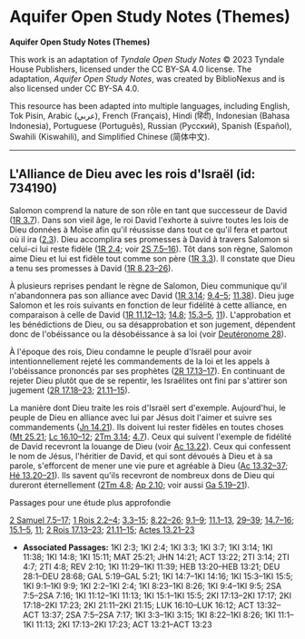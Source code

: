 # Aquifer Open Study Notes (Themes)

**Aquifer Open Study Notes (Themes)**

This work is an adaptation of *Tyndale Open Study Notes* © 2023 Tyndale House Publishers, licensed under the CC BY\-SA 4\.0 license. The adaptation, *Aquifer Open Study Notes*, was created by BiblioNexus and is also licensed under CC BY\-SA 4\.0\.

This resource has been adapted into multiple languages, including English, Tok Pisin, Arabic (عربي), French (Français), Hindi (हिंदी), Indonesian (Bahasa Indonesia), Portuguese (Português), Russian (Русский), Spanish (Español), Swahili (Kiswahili), and Simplified Chinese (简体中文).



--------------------------------

## L'Alliance de Dieu avec les rois d'Israël (id: 734190)

Salomon comprend la nature de son rôle en tant que successeur de David ([1R 3\.7](https://ref.ly/1Kgs3:7)). Dans son vieil âge, le roi David l'exhorte à suivre toutes les lois de Dieu données à Moïse afin qu'il réussisse dans tout ce qu'il fera et partout où il ira ([2\.3](https://ref.ly/1Kgs2:3)). Dieu accomplira ses promesses à David à travers Salomon si celui\-ci lui reste fidèle ([1R 2\.4](https://ref.ly/1Kgs2:4); voir [2S 7\.5–16](https://ref.ly/2Sam7:5-2Sam7:16)). Tôt dans son règne, Salomon aime Dieu et lui est fidèle tout comme son père ([1R 3\.3](https://ref.ly/1Kgs3:3)). Il constate que Dieu a tenu ses promesses à David ([1R 8\.23–26](https://ref.ly/1Kgs8:23-1Kgs8:26)).

À plusieurs reprises pendant le règne de Salomon, Dieu communique qu'il n'abandonnera pas son alliance avec David ([1R 3\.14](https://ref.ly/1Kgs3:14); [9\.4–5](https://ref.ly/1Kgs9:4-1Kgs9:5); [11\.38](https://ref.ly/1Kgs11:38)). Dieu juge Salomon et les rois suivants en fonction de leur fidélité à cette alliance, en comparaison à celle de David ([1R 11\.12–13](https://ref.ly/1Kgs11:12-1Kgs11:13); [14\.8](https://ref.ly/1Kgs14:8); [15\.3–5](https://ref.ly/1Kgs15:3-1Kgs15:5), [11](https://ref.ly/1Kgs15:11)). L'approbation et les bénédictions de Dieu, ou sa désapprobation et son jugement, dépendent donc de l'obéissance ou la désobéissance à sa loi (voir [Deutéronome 28](https://ref.ly/Deut28:1-Deut28:68)).

À l'époque des rois, Dieu condamne le peuple d'Israël pour avoir intentionnellement rejeté les commandements de la loi et les appels à l'obéissance prononcés par ses prophètes ([2R 17\.13–17](https://ref.ly/2Kgs17:13-2Kgs17:17)). En continuant de rejeter Dieu plutôt que de se repentir, les Israélites ont fini par s'attirer son jugement ([2R 17\.18–23](https://ref.ly/2Kgs17:18-2Kgs17:23); [21\.11–15](https://ref.ly/2Kgs21:11-2Kgs21:15)).

La manière dont Dieu traite les rois d'Israël sert d'exemple. Aujourd'hui, le peuple de Dieu en alliance avec lui par Jésus doit l'aimer et suivre ses commandements ([Jn 14\.21](https://ref.ly/John14:21)). Ils doivent lui rester fidèles en toutes choses ([Mt 25\.21](https://ref.ly/Matt25:21); [Lc 16\.10–12](https://ref.ly/Luke16:10-Luke16:12); [2Tm 3\.14](https://ref.ly/2Tim3:14); [4\.7](https://ref.ly/2Tim4:7)). Ceux qui suivent l'exemple de fidélité de David recevront la louange de Dieu (voir [Ac 13\.22](https://ref.ly/Acts13:22)). Ceux qui confessent le nom de Jésus, l'héritier de David, et qui sont dévoués à Dieu et à sa parole, s'efforcent de mener une vie pure et agréable à Dieu ([Ac 13\.32–37](https://ref.ly/Acts13:32-Acts13:37); [Hé 13\.20–21](https://ref.ly/Heb13:20-Heb13:21)). Ils savent qu'ils recevront de nombreux dons de Dieu qui dureront éternellement ([2Tm 4\.8](https://ref.ly/2Tim4:8); [Ap 2\.10](https://ref.ly/Rev2:10); voir aussi [Ga 5\.19–21](https://ref.ly/Gal5:19-Gal5:21)).

Passages pour une étude plus approfondie

[2 Samuel 7\.5–17](https://ref.ly/2Sam7:5-2Sam7:17); [1 Rois 2\.2–4](https://ref.ly/1Kgs2:2-1Kgs2:4); [3\.3–15](https://ref.ly/1Kgs3:3-1Kgs3:15); [8\.22–26](https://ref.ly/1Kgs8:22-1Kgs8:26); [9\.1–9](https://ref.ly/1Kgs9:1-1Kgs9:9); [11\.1–13](https://ref.ly/1Kgs11:1-1Kgs11:13), [29–39](https://ref.ly/1Kgs11:29-1Kgs11:39); [14\.7–16](https://ref.ly/1Kgs14:7-1Kgs14:16); [15\.1–5](https://ref.ly/1Kgs15:1-1Kgs15:5), [11](https://ref.ly/1Kgs15:11); [2 Rois 17\.13–23](https://ref.ly/2Kgs17:13-2Kgs17:23); [21\.11–15](https://ref.ly/2Kgs21:11-2Kgs21:15); [Actes 13\.21–23](https://ref.ly/Acts13:21-Acts13:23)

* **Associated Passages:** 1KI 2:3; 1KI 2:4; 1KI 3:3; 1KI 3:7; 1KI 3:14; 1KI 11:38; 1KI 14:8; 1KI 15:11; MAT 25:21; JHN 14:21; ACT 13:22; 2TI 3:14; 2TI 4:7; 2TI 4:8; REV 2:10; 1KI 11:29–1KI 11:39; HEB 13:20–HEB 13:21; DEU 28:1–DEU 28:68; GAL 5:19–GAL 5:21; 1KI 14:7–1KI 14:16; 1KI 15:3–1KI 15:5; 1KI 9:1–1KI 9:9; 1KI 2:2–1KI 2:4; 1KI 8:23–1KI 8:26; 1KI 9:4–1KI 9:5; 2SA 7:5–2SA 7:16; 1KI 11:12–1KI 11:13; 1KI 15:1–1KI 15:5; 2KI 17:13–2KI 17:17; 2KI 17:18–2KI 17:23; 2KI 21:11–2KI 21:15; LUK 16:10–LUK 16:12; ACT 13:32–ACT 13:37; 2SA 7:5–2SA 7:17; 1KI 3:3–1KI 3:15; 1KI 8:22–1KI 8:26; 1KI 11:1–1KI 11:13; 2KI 17:13–2KI 17:23; ACT 13:21–ACT 13:23

